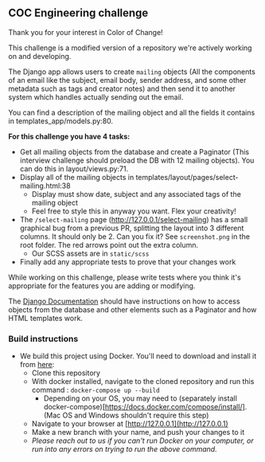 ## COC Engineering challenge

Thank you for your interest in Color of Change!

This challenge is a modified version of a repository we're actively working on and developing.

The Django app allows users to create `mailing` objects (All the components of an email like the subject, email body, sender address, and some other metadata such as tags and creator notes) and then send it to another system which handles actually sending out the email.

You can find a description of the mailing object and all the fields it contains in templates_app/models.py:80.

**For this challenge you have 4 tasks:**

- Get all mailing objects from the database and create a Paginator (This interview challenge should preload the DB with 12 mailing objects). You can do this in layout/views.py:71.
- Display all of the mailing objects in templates/layout/pages/select-mailing.html:38
  - Display must show date, subject and any associated tags of the mailing object
  - Feel free to style this in anyway you want. Flex your creativity!
- The `/select-mailing` page (http://127.0.0.1/select-mailing) has a small graphical bug from a previous PR, splitting the layout into 3 different columns. It should only be 2. Can you fix it? See `screenshot.png` in the root folder. The red arrows point out the extra column.
  - Our SCSS assets are in `static/scss`
- Finally add any appropriate tests to prove that your changes work

While working on this challenge, please write tests where you think it's appropriate for the features you are adding or modifying.

The [Django Documentation](https://docs.djangoproject.com/en/3.0/) should have instructions on how to access objects from the database and other elements such as a Paginator and how HTML templates work.

### Build instructions

- We build this project using Docker. You'll need to download and install it from [here](https://www.docker.com/products/docker-desktop):
  - Clone this repository
  - With docker installed, navigate to the cloned repository and run this command : `docker-compose up --build`
    - Depending on your OS, you may need to (separately install docker-compose)[https://docs.docker.com/compose/install/]. (Mac OS and Windows shouldn't require this step)
  - Navigate to your browser at [http://127.0.0.1](http://127.0.0.1)
  - Make a new branch with your name, and push your changes to it
  - *Please reach out to us if you can't run Docker on your computer, or run into any errors on trying to run the above command.*
